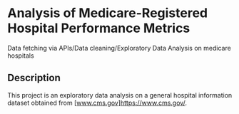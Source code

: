 # Analysis of Medicare-Registered Hospital Performance Metrics
Data fetching via APIs/Data cleaning/Exploratory Data Analysis on medicare hospitals

## Description
This project is an exploratory data analysis on a general hospital information dataset obtained from [www.cms.gov]https://www.cms.gov/.
